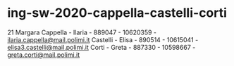 # ing-sw-2020-cappella-castelli-corti
21
Margara
Cappella - Ilaria - 889047 - 10620359 - ilaria.cappella@mail.polimi.it
Castelli - Elisa - 890514 - 10615041 - elisa3.castelli@mail.polimi.it
Corti - Greta - 887330 - 10598667 - greta.corti@mail.polimi.it
